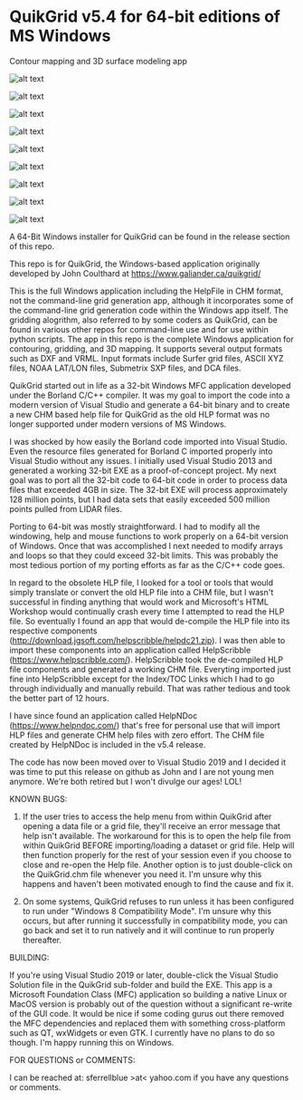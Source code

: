 # QuikGrid v5.4 for 64-bit editions of MS Windows
Contour mapping and 3D surface modeling app

![alt text](https://github.com/ferrellsl/QuikGrid/blob/main/Screenshots/Wiz1.png?raw=true)

![alt text](https://github.com/ferrellsl/QuikGrid/blob/main/Screenshots/Wiz2.png?raw=true)

![alt text](https://github.com/ferrellsl/QuikGrid/blob/main/Screenshots/Wiz3.png?raw=true)

![alt text](https://github.com/ferrellsl/QuikGrid/blob/main/Screenshots/Wiz4.png?raw=true)

![alt text](https://github.com/ferrellsl/QuikGrid/blob/main/Screenshots/wiz5.png?raw=true)

![alt text](https://github.com/ferrellsl/QuikGrid/blob/main/Screenshots/wiz6.png?raw=true)

![alt text](https://github.com/ferrellsl/QuikGrid/blob/main/Screenshots/wiz7.png?raw=true)

![alt text](https://github.com/ferrellsl/QuikGrid/blob/main/Screenshots/wiz-5ft-gradient.png?raw=true)

![alt text](https://github.com/ferrellsl/QuikGrid/blob/main/Screenshots/DXF-contours.png?raw=true)

A 64-Bit Windows installer for QuikGrid can be found in the release section of this repo.

This repo is for QuikGrid, the Windows-based application originally developed by John Coulthard at https://www.galiander.ca/quikgrid/

This is the full Windows application including the HelpFile in CHM format, not the command-line grid generation app, although it incorporates some of the command-line grid generation code within the Windows app itself.  The gridding alogrithm, also referred to by some coders as QuikGrid, can be found in various other repos for command-line use and for use within python scripts.  The app in this repo is the complete Windows application for contouring, gridding, and 3D mapping.  It supports several output formats such as DXF and VRML.  Input formats include Surfer grid files, ASCII XYZ files, NOAA LAT/LON files, Submetrix SXP files, and DCA files.

QuikGrid started out in life as a 32-bit Windows MFC application developed under the Borland C/C++ compiler.  It was my goal to import the code into a modern version of Visual Studio and generate a 64-bit binary and to create a new CHM based help file for QuikGrid as the old HLP format was no longer supported under modern versions of MS Windows.

I was shocked by how easily the Borland code imported into Visual Studio. Even the resource files generated for Borland C imported properly into Visual Studio without any issues.  I initially used Visual Studio 2013 and generated a working 32-bit EXE as a proof-of-concept project.  My next goal was to port all the 32-bit code to 64-bit code in order to process data files that exceeded 4GB in size.  The 32-bit EXE will process approximately 128 million points, but I had data sets that easily exceeded 500 million points pulled from LIDAR files.

Porting to 64-bit was mostly straightforward.  I had to modify all the windowing, help and mouse functions to work properly on a 64-bit version of Windows.  Once that was accomplished I next needed to modify arrays and loops so that they could exceed 32-bit limits.  This was probably the most tedious portion of my porting efforts as far as the C/C++ code goes.  

In regard to the obsolete HLP file, I looked for a tool or tools that would simply translate or convert the old HLP file into a CHM file, but I wasn't successful in finding anything that would work and Microsoft's HTML Workshop would continually crash every time I attempted to read the HLP file.  So eventually I found an app that would de-compile the HLP file into its respective components (http://download.jgsoft.com/helpscribble/helpdc21.zip). I was then able to import these components into an application called HelpScribble (https://www.helpscribble.com/). HelpScribble took the de-compiled HLP file components and generated a working CHM file.  Everyting imported just fine into HelpScribble except for the Index/TOC Links which I had to go through individually and manually rebuild.  That was rather tedious and took the better part of 12 hours.

I have since found an application called HelpNDoc (https://www.helpndoc.com/) that's free for personal use that will import HLP files and generate CHM help files with zero effort. The CHM file created by HelpNDoc is included in the v5.4 release.

The code has now been moved over to Visual Studio 2019 and I decided it was time to put this release on github as John and I are not young men anymore.  We're both retired but I won't divulge our ages!  LOL!

KNOWN BUGS:  

1.  If the user tries to access the help menu from within QuikGrid after opening a data file or a grid file, they'll receive an error message that help isn't available.  The workaround for this is to open the help file from within QuikGrid BEFORE importing/loading a dataset or grid file.  Help will then function properly for the rest of your session even if you choose to close and re-open the Help file.  Another option is to just double-click on the QuikGrid.chm file whenever you need it.  I'm unsure why this happens and haven't been motivated enough to find the cause and fix it.

2.  On some systems, QuikGrid refuses to run unless it has been configured to run under "Windows 8 Compatibility Mode".  I'm unsure why this occurs, but after running it successfully in compatibility mode, you can go back and set it to run natively and it will continue to run properly thereafter.

BUILDING:

If you're using Visual Studio 2019 or later, double-click the Visual Studio Solution file in the QuikGrid sub-folder and build the EXE.  This app is a Microsoft Foundation Class (MFC) application so building a native Linux or MacOS version is probably out of the question without a significant re-write of the GUI code. It would be nice if some coding gurus out there removed the MFC dependencies and replaced them with something cross-platform such as QT, wxWidgets or even GTK.  I currently have no plans to do so though.  I'm happy running this on Windows.

FOR QUESTIONS or COMMENTS:

I can be reached at: sferrellblue >at< yahoo.com if you have any questions or comments.





